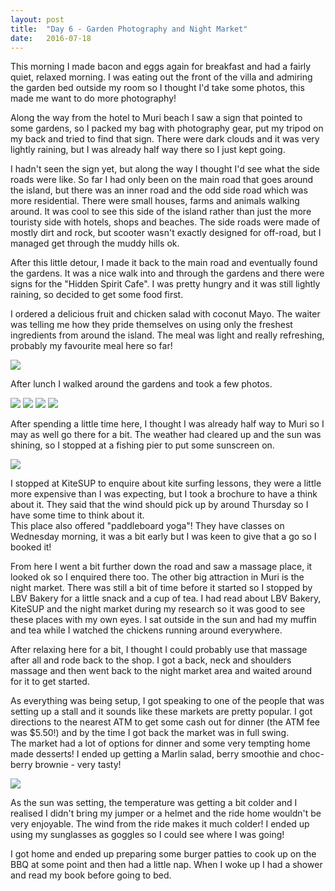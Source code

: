 ```yaml
---
layout: post
title:  "Day 6 - Garden Photography and Night Market"
date:   2016-07-18
---
```


This morning I made bacon and eggs again for breakfast and had a fairly quiet,
relaxed morning. I was eating out the front of the villa and admiring the garden
bed outside my room so I thought I'd take some photos, this made me want to do
more photography!

Along the way from the hotel to Muri beach I saw a sign that pointed to some
gardens, so I packed my bag with photography gear, put my tripod on my back
and tried to find that sign. There were dark clouds and it was very lightly
raining, but I was already half way there so I just kept going.

I hadn't seen the sign yet, but along the way I thought I'd see what the side
roads were like. So far I had only been on the main road that goes around the
island, but there was an inner road and the odd side road which was more
residential. There were small houses, farms and animals walking around. It was
cool to see this side of the island rather than just the more touristy side with
hotels, shops and beaches. The side roads were made of mostly dirt and rock, but
scooter wasn't exactly designed for off-road, but I managed get through the
muddy hills ok.

After this little detour, I made it back to the main road and eventually found
the gardens. It was a nice walk into and through the gardens and there were
signs for the "Hidden Spirit Cafe". I was pretty hungry and it was still lightly
raining, so decided to get some food first.

I ordered a delicious fruit and chicken salad with coconut Mayo. The waiter was
telling me how they pride themselves on using only the freshest ingredients from
around the island. The meal was light and really refreshing, probably my
favourite meal here so far!

<img src="https://res.cloudinary.com/stevenocchipinti/image/upload/c_limit,h_600,w_600/v1/cookislands2016/day-06-lunch_shs1ki.jpg" />

After lunch I walked around the gardens and took a few photos.

<img src="https://res.cloudinary.com/stevenocchipinti/image/upload/c_limit,h_600,w_600/v1/cookislands2016/day-06-garden_komiuj.jpg" />

<img src="https://res.cloudinary.com/stevenocchipinti/image/upload/c_limit,h_600,w_600/v1/cookislands2016/day-06-garden2_l5qdul.jpg" />

<img src="https://res.cloudinary.com/stevenocchipinti/image/upload/c_limit,h_600,w_600/v1/cookislands2016/day-06-garden3_fyg09j.jpg" />

<img src="https://res.cloudinary.com/stevenocchipinti/image/upload/c_limit,h_600,w_600/v1/cookislands2016/day-06-garden4_zxmhm7.jpg" />

After spending a little time here, I thought I was already half way to Muri so I
may as well go there for a bit. The weather had cleared up and the sun was
shining, so I stopped at a fishing pier to put some sunscreen on.

<img src="https://res.cloudinary.com/stevenocchipinti/image/upload/c_limit,h_600,w_600/v1/cookislands2016/day-06-beach_sehihj.jpg" />

I stopped at KiteSUP to enquire about kite surfing lessons, they were a little
more expensive than I was expecting, but I took a brochure to have a think about
it. They said that the wind should pick up by around Thursday so I have some
time to think about it.  
This place also offered "paddleboard yoga"! They have classes on Wednesday
morning, it was a bit early but I was keen to give that a go so I booked it!

From here I went a bit further down the road and saw a massage place, it looked
ok so I enquired there too. The other big attraction in Muri is the night
market. There was still a bit of time before it started so I stopped by LBV
Bakery for a little snack and a cup of tea. I had read about LBV Bakery, KiteSUP
and the night market during my research so it was good to see these places
with my own eyes. I sat outside in the sun and had my muffin and tea while I
watched the chickens running around everywhere.

After relaxing here for a bit, I thought I could probably use that massage
after all and rode back to the shop. I got a back, neck and shoulders massage
and then went back to the night market area and waited around for it to get
started.

As everything was being setup, I got speaking to one of the people that was
setting up a stall and it sounds like these markets are pretty popular. I got
directions to the nearest ATM to get some cash out for dinner (the ATM fee was
$5.50!) and by the time I got back the market was in full swing.  
The market had a lot of options for dinner and some very tempting home made
desserts! I ended up getting a Marlin salad, berry smoothie and choc-berry
brownie - very tasty!

<img src="https://res.cloudinary.com/stevenocchipinti/image/upload/c_limit,h_600,w_600/v1/cookislands2016/day-06-dinner_bw5u45.jpg" />

As the sun was setting, the temperature was getting a bit colder and I realised
I didn't bring my jumper or a helmet and the ride home wouldn't be very
enjoyable. The wind from the ride makes it much colder! I ended up using my
sunglasses as goggles so I could see where I was going!

I got home and ended up preparing some burger patties to cook up on the BBQ at
some point and then had a little nap. When I woke up I had a shower and read my
book before going to bed.
